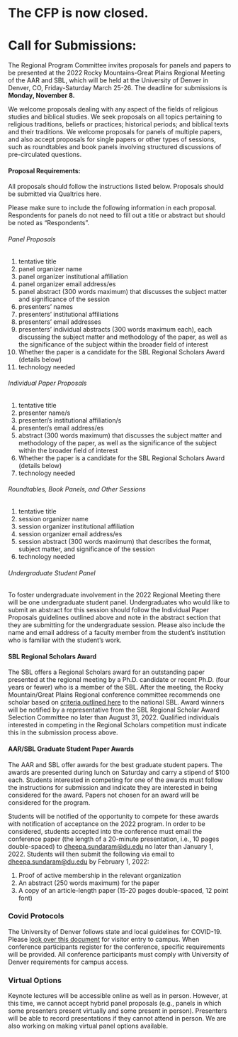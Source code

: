 # The CFP is now closed.

# Call for Submissions:
The Regional Program Committee invites proposals for panels and papers to be presented at the 2022 Rocky Mountains-Great Plains Regional Meeting of the AAR and SBL, which will be held at the University of Denver in Denver, CO, Friday-Saturday March 25-26. The deadline for submissions is **Monday, November 8.**

We welcome proposals dealing with any aspect of the fields of religious studies and biblical studies. We seek proposals on all topics pertaining to religious traditions, beliefs or practices; historical periods; and biblical texts and their traditions. We welcome proposals for panels of multiple papers, and also accept proposals for single papers or other types of sessions, such as roundtables and book panels involving structured discussions of pre-circulated questions.

#### Proposal Requirements:
All proposals should follow the instructions listed below. Proposals should be submitted via Qualtrics here.

Please make sure to include the following information in each proposal. Respondents for panels do not need to fill out a title or abstract but should be noted as “Respondents”.

###### Panel Proposals
1) tentative title
2) panel organizer name
3) panel organizer institutional affiliation
4) panel organizer email address/es
5) panel abstract (300 words maximum) that discusses the subject matter and significance of the session
6) presenters’ names
7) presenters’ institutional affiliations
8) presenters’ email addresses
9) presenters’ individual abstracts (300 words maximum each), each discussing the subject matter and methodology of the paper, as well as the significance of the subject within the broader field of interest
10) Whether the paper is a candidate for the SBL Regional Scholars Award (details below)
11) technology needed

###### Individual Paper Proposals
1) tentative title
2) presenter name/s
3) presenter/s institutional affiliation/s
4) presenter/s email address/es
5) abstract (300 words maximum) that discusses the subject matter and methodology of the paper, as well as the significance of the subject within the broader field of interest
6) Whether the paper is a candidate for the SBL Regional Scholars Award (details below)
7) technology needed

###### Roundtables, Book Panels, and Other Sessions
1) tentative title
2) session organizer name
3) session organizer institutional affiliation
4) session organizer email address/es
5) session abstract (300 words maximum) that describes the format, subject matter, and significance of the session
6) technology needed

###### Undergraduate Student Panel
To foster undergraduate involvement in the 2022 Regional Meeting there will be one undergraduate student panel. Undergraduates who would like to submit an abstract for this session should follow the Individual Paper Proposals guidelines outlined above and note in the abstract section that they are submitting for the undergraduate session. Please also include the name and email address of a faculty member from the student’s institution who is familiar with the student’s work.

#### SBL Regional Scholars Award
The SBL offers a Regional Scholars award for an outstanding paper presented at the regional meeting by a Ph.D. candidate or recent Ph.D. (four years or fewer) who is a member of the SBL. After the meeting, the Rocky Mountain/Great Plains Regional conference committee recommends one scholar based on [criteria outlined here](https://www.sbl-site.org/assets/pdfs/Meetings/RSAProgramPolicy2018.pdf) to the national SBL. Award winners will be notified by a representative from the SBL Regional Scholar Award Selection Committee no later than August 31, 2022. Qualified individuals interested in competing in the Regional Scholars competition must indicate this in the submission process above.

#### AAR/SBL Graduate Student Paper Awards
The AAR and SBL offer awards for the best graduate student papers. The awards are presented during lunch on Saturday and carry a stipend of $100 each. Students interested in competing for one of the awards must follow the instructions for submission and indicate they are interested in being considered for the award. Papers not chosen for an award will be considered for the program.

Students will be notified of the opportunity to compete for these awards with notification of acceptance on the 2022 program. In order to be considered, students accepted into the conference must email the conference paper (the length of a 20-minute presentation, i.e., 10 pages double-spaced) to [dheepa.sundaram@du.edu](mailto:dheepa.sundaram@du.edu) no later than January 1, 2022. Students will then submit the following via email to [dheepa.sundaram@du.edu](mailto:dheepa.sundaram@du.edu) by February 1, 2022:

1) Proof of active membership in the relevant organization
2) An abstract (250 words maximum) for the paper
3) A copy of an article-length paper (15-20 pages double-spaced, 12 point font)

### Covid Protocols
The University of Denver follows state and local guidelines for COVID-19. Please [look over this document](https://www.du.edu/sites/default/files/2021-08/DU%20COVID%20Protocol%20Visitors_%208_12_2021.pdf) for visitor entry to campus. When conference participants register for the conference, specific requirements will be provided. All conference participants must comply with University of Denver requirements for campus access.

### Virtual Options
Keynote lectures will be accessible online as well as in person. However, at this time, we cannot accept hybrid panel proposals (e.g., panels in which some presenters present virtually and some present in person). Presenters will be able to record presentations if they cannot attend in person. We are also working on making virtual panel options available.
